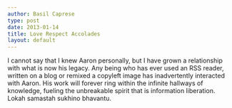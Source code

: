 ```yaml
---
author: Basil Caprese
type: post
date: 2013-01-14
title: Love Respect Accolades
layout: default
---
```

I cannot say that I knew Aaron personally, but I have grown a relationship with what is now his legacy. Any being who has ever used an RSS reader, written on a blog or remixed a copyleft image has inadvertently interacted with Aaron. His work will forever ring within the infinite hallways of knowledge, fueling the unbreakable spirit that is information liberation. Lokah samastah sukhino bhavantu. 